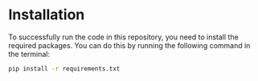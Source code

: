 # Installation

To successfully run the code in this repository, you need to install the required packages. You can do this by running the following command in the terminal:

```bash
pip install -r requirements.txt
```
